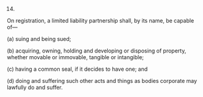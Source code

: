 14.
On registration, a limited liability partnership shall, by its name, be capable of—

(a)	suing and being sued;

(b)	acquiring, owning, holding and developing or disposing of property, whether movable or immovable, tangible or intangible;

(c)	having a common seal, if it decides to have one; and

(d)	doing and suffering such other acts and things as bodies corporate may lawfully do and suffer.
